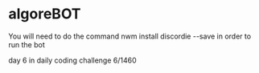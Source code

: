 # algoreBOT
You will need to do the command nwm install discordie --save in order to run the bot 

day 6 in daily coding challenge 6/1460
